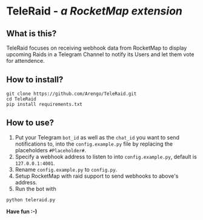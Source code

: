 # TeleRaid - *a RocketMap extension*

## What is this?
TeleRaid focuses on receiving webhook data from RocketMap to display upcoming Raids in a Telegram Channel to notify its Users and let them vote for attendence.

## How to install?
```
git clone https://github.com/Arengo/TeleRaid.git
cd TeleRaid
pip install requirements.txt
```

## How to use?
1. Put your Telegram ``bot_id`` as well as the ``chat_id`` you want to send notifications to, into the ``config.example.py`` file by replacing the placeholders ``#Placeholder#``.
3. Specify a webhook address to listen to into ``config.example.py``, default is ``127.0.0.1:4001``.
2. Rename ``config.example.py`` to ``config.py``.
4. Setup RocketMap with raid support to send webhooks to above's address.
5. Run the bot with
```bash
python teleraid.py
```

**Have fun :-)**
